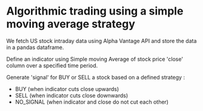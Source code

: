 # Algorithmic trading using a simple moving average strategy

We fetch US stock intraday data using Alpha Vantage API and store the data in a pandas dataframe.

Define an indicator using Simple moving Average of stock price 'close' column over a specified time period. 

Generate 'signal' for BUY or SELL a stock based on a defined strategy : 

- BUY (when indicator cuts close upwards)
- SELL (when indicator cuts close downwards)
- NO_SIGNAL (when indicator and close do not cut each other)
